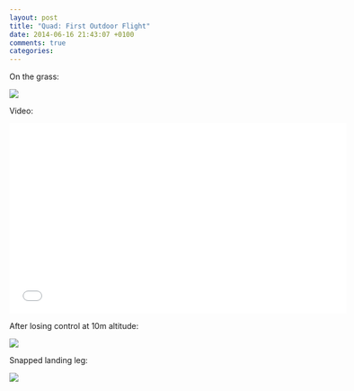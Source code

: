 ```yaml
---
layout: post
title: "Quad: First Outdoor Flight"
date: 2014-06-16 21:43:07 +0100
comments: true
categories: 
---
```


On the grass:

![](https://files.ianrenton.com/sites/quadcopter/76.jpg)

Video:

<iframe src="//player.vimeo.com/video/98481526" width="600" height="338" frameborder="0" webkitallowfullscreen mozallowfullscreen allowfullscreen></iframe>

After losing control at 10m altitude:

![](https://files.ianrenton.com/sites/quadcopter/77.jpg)

Snapped landing leg:

![](https://files.ianrenton.com/sites/quadcopter/78.jpg)
